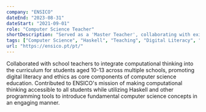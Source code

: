 ```yaml
---
company: "ENSICO"
dateEnd: "2023-08-31"
dateStart: "2021-09-01"
role: "Computer Science Teacher"
shortDescription: "Served as a 'Master Teacher', collaborating with existing school teachers to bring Computation Thinking classes to students aged 10-13 at multiple schools whilst promoting digital literacy and digital ethics."
tags: ["Computer Science", "Haskell", "Teaching", "Digital Literacy", "Computational Thinking"]
url: "https://ensico.pt/pt/"
---
```


Collaborated with school teachers to integrate computational thinking into the curriculum for students aged 10-13 across multiple schools, promoting digital literacy and ethics as core components of computer science education. Contributed to ENSICO's mission of making computational thinking accessible to all students while utilizing Haskell and other programming tools to introduce fundamental computer science concepts in an engaging manner.